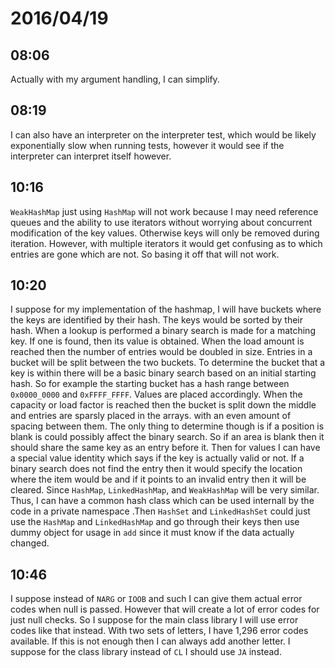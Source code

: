 # 2016/04/19

## 08:06

Actually with my argument handling, I can simplify.

## 08:19

I can also have an interpreter on the interpreter test, which would be
likely exponentially slow when running tests, however it would see if the
interpreter can interpret itself however.

## 10:16

`WeakHashMap` just using `HashMap` will not work because I may need reference
queues and the ability to use iterators without worrying about concurrent
modification of the key values. Otherwise keys will only be removed during
iteration. However, with multiple iterators it would get confusing as to which
entries are gone which are not. So basing it off that will not work.

## 10:20

I suppose for my implementation of the hashmap, I will have buckets where the
keys are identified by their hash. The keys would be sorted by their hash.
When a lookup is performed a binary search is made for a matching key. If one
is found, then its value is obtained. When the load amount is reached then the
number of entries would be doubled in size. Entries in a bucket will be split
between the two buckets. To determine the bucket that a key is within there
will be a basic binary search based on an initial starting hash. So for example
the starting bucket has a hash range between `0x0000_0000` and `0xFFFF_FFFF`.
Values are placed accordingly. When the capacity or load factor is reached then
the bucket is split down the middle and entries are sparsly placed in the
arrays. with an even amount of spacing between them. The only thing to
determine though is if a position is blank is could possibly affect the binary
search. So if an area is blank then it should share the same key as an entry
before it. Then for values I can have a special value identity which says
if the key is actually valid or not. If a binary search does not find the
entry then it would specify the location where the item would be and if it
points to an invalid entry then it will be cleared. Since `HashMap`,
`LinkedHashMap`, and `WeakHashMap` will be very similar. Thus, I can have a
common hash class which can be used internall by the code in a private
namespace .Then `HashSet` and `LinkedHashSet` could just use the `HashMap` and
`LinkedHashMap` and go through their keys then use dummy object for usage in
`add` since it must know if the data actually changed.

## 10:46

I suppose instead of `NARG` or `IOOB` and such I can give them actual error
codes when null is passed. However that will create a lot of error codes for
just null checks. So I suppose for the main class library I will use error
codes like that instead. With two sets of letters, I have 1,296 error codes
available. If this is not enough then I can always add another letter. I
suppose for the class library instead of `CL` I should use `JA` instead.

